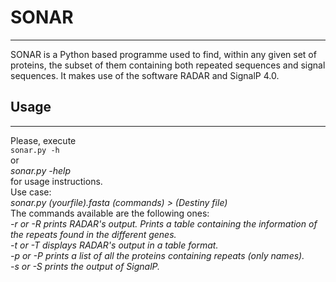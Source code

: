 
# SONAR
----  
SONAR is a Python based programme used to find, within any given set of proteins, the subset of them containing both repeated sequences and signal sequences. It makes use of the software RADAR and SignalP 4.0.

## Usage
----  
Please, execute  
    `sonar.py -h`  
or  
    *sonar.py -help*  
for usage instructions.  
Use case:  
    *sonar.py (yourfile).fasta (commands) > (Destiny file)*  
The commands available are the following ones:  
    *-r or -R 	prints RADAR's output. Prints a table containing the information of the repeats found in the different genes.*  
    *-t or -T	displays RADAR's output in a table format.*  
    *-p or -P	prints a list of all the proteins containing repeats (only names).*  
    *-s or -S	prints the output of SignalP.*  

